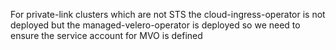 For private-link clusters which are not STS the cloud-ingress-operator is not deployed but the managed-velero-operator is deployed so we need to ensure the service account for MVO is defined
